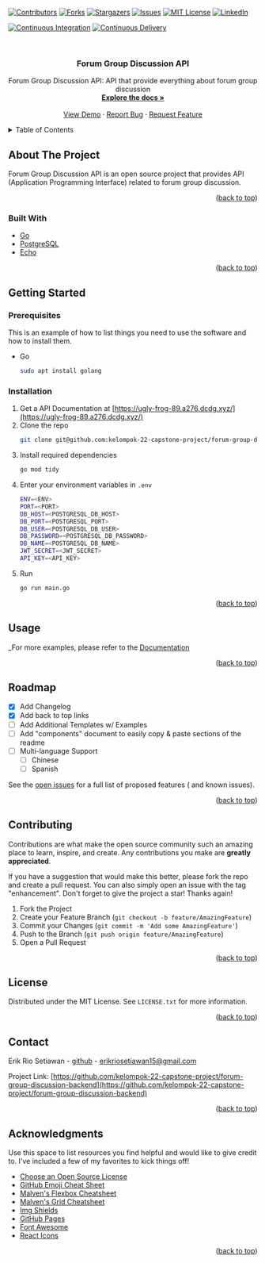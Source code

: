 <div id="top"></div>
<!--
*** Thanks for checking out the Best-README-Template. If you have a suggestion
*** that would make this better, please fork the repo and create a pull request
*** or simply open an issue with the tag "enhancement".
*** Don't forget to give the project a star!
*** Thanks again! Now go create something AMAZING! :D
-->

<!-- PROJECT SHIELDS -->
<!--
*** I'm using markdown "reference style" links for readability.
*** Reference links are enclosed in brackets [ ] instead of parentheses ( ).
*** See the bottom of this document for the declaration of the reference variables
*** for contributors-url, forks-url, etc. This is an optional, concise syntax you may use.
*** https://www.markdownguide.org/basic-syntax/#reference-style-links
-->

[![Contributors][contributors-shield]][contributors-url]
[![Forks][forks-shield]][forks-url]
[![Stargazers][stars-shield]][stars-url]
[![Issues][issues-shield]][issues-url]
[![MIT License][license-shield]][license-url]
[![LinkedIn][linkedin-shield]][linkedin-url]

[![Continuous Integration][github-actions-shield-ci]][github-actions-url-ci]
[![Continuous Delivery][github-actions-shield-cd]][github-actions-url-cd]

<!-- PROJECT LOGO -->
<br />
<div align="center">
  <h3 align="center">Forum Group Discussion API</h3>

  <p align="center">
   Forum Group Discussion API: API that provide everything about forum group discussion
    <br />
    <a href="https://ugly-frog-89.a276.dcdg.xyz/"><strong>Explore the docs »</strong></a>
    <br />
    <br />
    <a href="https://ugly-frog-89.a276.dcdg.xyz/">View Demo</a>
    ·
    <a href="https://github.com/kelompok-22-capstone-project/forum-group-discussion-backend/issues">Report Bug</a>
    ·
    <a href="https://github.com/kelompok-22-capstone-project/forum-group-discussion-backend/issues">Request Feature</a>
  </p>
</div>

<!-- TABLE OF CONTENTS -->
<details>
  <summary>Table of Contents</summary>
  <ol>
    <li>
      <a href="#about-the-project">About The Project</a>
      <ul>
        <li><a href="#built-with">Built With</a></li>
      </ul>
    </li>
    <li>
      <a href="#getting-started">Getting Started</a>
      <ul>
        <li><a href="#prerequisites">Prerequisites</a></li>
        <li><a href="#installation">Installation</a></li>
      </ul>
    </li>
    <li><a href="#usage">Usage</a></li>
    <li><a href="#roadmap">Roadmap</a></li>
    <li><a href="#contributing">Contributing</a></li>
    <li><a href="#license">License</a></li>
    <li><a href="#contact">Contact</a></li>
    <li><a href="#acknowledgments">Acknowledgments</a></li>
  </ol>
</details>

<!-- ABOUT THE PROJECT -->

## About The Project

Forum Group Discussion API is an open source project that provides API (Application Programming Interface) related to forum group discussion.

<p align="right">(<a href="#top">back to top</a>)</p>

### Built With

- [Go](https://golang.org/)
- [PostgreSQL](https://www.postgresql.org/)
- [Echo](https://echo.labstack.com/)

<p align="right">(<a href="#top">back to top</a>)</p>

<!-- GETTING STARTED -->

## Getting Started

### Prerequisites

This is an example of how to list things you need to use the software and how to install them.

- Go
  ```sh
  sudo apt install golang
  ```

### Installation

1. Get a API Documentation at [https://ugly-frog-89.a276.dcdg.xyz/](https://ugly-frog-89.a276.dcdg.xyz/)
2. Clone the repo
   ```sh
   git clone git@github.com:kelompok-22-capstone-project/forum-group-discussion-backend.git
   ```
3. Install required dependencies
   ```sh
   go mod tidy
   ```
4. Enter your environment variables in `.env`
   ```bash
   ENV=<ENV>
   PORT=<PORT>
   DB_HOST=<POSTGRESQL_DB_HOST>
   DB_PORT=<POSTGRESQL_PORT>
   DB_USER=<POSTGRESQL_DB_USER>
   DB_PASSWORD=<POSTGRESQL_DB_PASSWORD>
   DB_NAME=<POSTGRESQL_DB_NAME>
   JWT_SECRET=<JWT_SECRET>
   API_KEY=<API_KEY>
   ```
5. Run
   ```sh
   go run main.go
   ```

<p align="right">(<a href="#top">back to top</a>)</p>

<!-- USAGE EXAMPLES -->

## Usage

_For more examples, please refer to the [Documentation](https://ugly-frog-89.a276.dcdg.xyz/)

<p align="right">(<a href="#top">back to top</a>)</p>

<!-- ROADMAP -->

## Roadmap

- [x] Add Changelog
- [x] Add back to top links
- [ ] Add Additional Templates w/ Examples
- [ ] Add "components" document to easily copy & paste sections of the readme
- [ ] Multi-language Support
  - [ ] Chinese
  - [ ] Spanish

See the [open issues](https://github.com/erikrios/reog-apps-apis/issues) for a full list of proposed features (
and known issues).

<p align="right">(<a href="#top">back to top</a>)</p>

<!-- CONTRIBUTING -->

## Contributing

Contributions are what make the open source community such an amazing place to learn, inspire, and create. Any
contributions you make are **greatly appreciated**.

If you have a suggestion that would make this better, please fork the repo and create a pull request. You can also
simply open an issue with the tag "enhancement". Don't forget to give the project a star! Thanks again!

1. Fork the Project
2. Create your Feature Branch (`git checkout -b feature/AmazingFeature`)
3. Commit your Changes (`git commit -m 'Add some AmazingFeature'`)
4. Push to the Branch (`git push origin feature/AmazingFeature`)
5. Open a Pull Request

<p align="right">(<a href="#top">back to top</a>)</p>

<!-- LICENSE -->

## License

Distributed under the MIT License. See `LICENSE.txt` for more information.

<p align="right">(<a href="#top">back to top</a>)</p>

<!-- CONTACT -->

## Contact

Erik Rio Setiawan - [github](https://github.com/erikrios) - erikriosetiawan15@gmail.com

Project Link: [https://github.com/kelompok-22-capstone-project/forum-group-discussion-backend](https://github.com/kelompok-22-capstone-project/forum-group-discussion-backend)

<p align="right">(<a href="#top">back to top</a>)</p>

<!-- ACKNOWLEDGMENTS -->

## Acknowledgments

Use this space to list resources you find helpful and would like to give credit to. I've included a few of my favorites
to kick things off!

- [Choose an Open Source License](https://choosealicense.com)
- [GitHub Emoji Cheat Sheet](https://www.webpagefx.com/tools/emoji-cheat-sheet)
- [Malven's Flexbox Cheatsheet](https://flexbox.malven.co/)
- [Malven's Grid Cheatsheet](https://grid.malven.co/)
- [Img Shields](https://shields.io)
- [GitHub Pages](https://pages.github.com)
- [Font Awesome](https://fontawesome.com)
- [React Icons](https://react-icons.github.io/react-icons/search)

<p align="right">(<a href="#top">back to top</a>)</p>

<!-- MARKDOWN LINKS & IMAGES -->
<!-- https://www.markdownguide.org/basic-syntax/#reference-style-links -->

[github-actions-shield-ci]: https://github.com/kelompok-22-capstone-project/forum-group-discussion-backend/actions/workflows/ci.yml/badge.svg
[github-actions-url-ci]: https://github.com/kelompok-22-capstone-project/forum-group-discussion-backend/actions/workflows/ci.yml
[github-actions-shield-cd]: https://github.com/kelompok-22-capstone-project/forum-group-discussion-backend/actions/workflows/cd.yml/badge.svg
[github-actions-url-cd]: https://github.com/kelompok-22-capstone-project/forum-group-discussion-backend/actions/workflows/cd.yml
[contributors-shield]: https://img.shields.io/github/contributors/kelompok-22-capstone-project/forum-group-discussion-backend.svg?style=for-the-badge
[contributors-url]: https://github.com/kelompok-22-capstone-project/forum-group-discussion-backend/graphs/contributors
[forks-shield]: https://img.shields.io/github/forks/kelompok-22-capstone-project/forum-group-discussion-backend.svg?style=for-the-badge
[forks-url]: https://github.com/kelompok-22-capstone-project/forum-group-discussion-backend/network/members
[stars-shield]: https://img.shields.io/github/stars/kelompok-22-capstone-project/forum-group-discussion-backend.svg?style=for-the-badge
[stars-url]: https://github.com/kelompok-22-capstone-project/forum-group-discussion-backend/stargazers
[issues-shield]: https://img.shields.io/github/issues/kelompok-22-capstone-project/forum-group-discussion-backend.svg?style=for-the-badge
[issues-url]: https://github.com/kelompok-22-capstone-project/forum-group-discussion-backend/issues
[license-shield]: https://img.shields.io/github/license/kelompok-22-capstone-project/forum-group-discussion-backend.svg?style=for-the-badge
[license-url]: https://github.com/kelompok-22-capstone-project/forum-group-discussion-backend/blob/master/LICENSE.txt
[linkedin-shield]: https://img.shields.io/badge/-LinkedIn-black.svg?style=for-the-badge&logo=linkedin&colorB=555
[linkedin-url]: https://linkedin.com/in/erikriosetiawan
[product-screenshot]: images/screenshot.png
